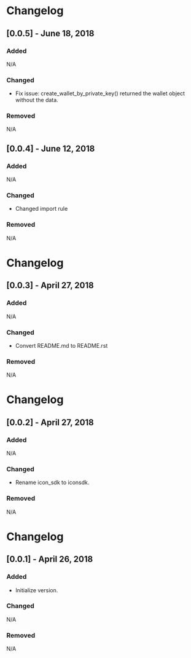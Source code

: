# Changelog


## [0.0.5] - June 18, 2018
### Added
N/A

### Changed
 - Fix issue: create_wallet_by_private_key() returned the wallet object without the data.

### Removed
N/A


## [0.0.4] - June 12, 2018
### Added
N/A

### Changed
 - Changed import rule

### Removed
N/A

# Changelog

## [0.0.3] - April 27, 2018
### Added
N/A

### Changed
 - Convert README.md to README.rst

### Removed
N/A


# Changelog

## [0.0.2] - April 27, 2018
### Added
N/A

### Changed
 - Rename icon_sdk to iconsdk.

### Removed
N/A


# Changelog

## [0.0.1] - April 26, 2018
### Added
 - Initialize version.

### Changed
N/A

### Removed
N/A
